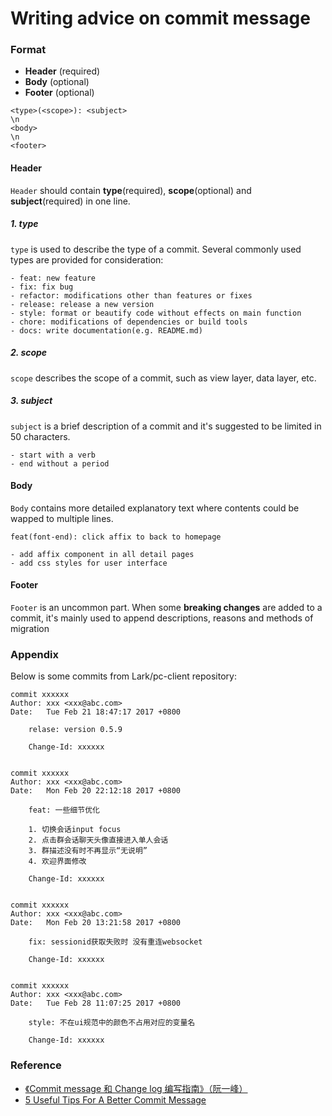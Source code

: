 # Writing advice on commit message

### Format
- **Header** (required)
- **Body** (optional)
- **Footer** (optional)

```
<type>(<scope>): <subject>
\n
<body>
\n
<footer>
```



#### Header

`Header` should contain **type**(required), **scope**(optional) and **subject**(required) in one line.

##### 1. type

`type` is used to describe the type of a commit.
Several commonly used types are provided for consideration:

```
- feat: new feature
- fix: fix bug
- refactor: modifications other than features or fixes
- release: release a new version
- style: format or beautify code without effects on main function
- chore: modifications of dependencies or build tools
- docs: write documentation(e.g. README.md)
```

##### 2. scope
`scope` describes the scope of a commit, such as view layer, data layer, etc.

##### 3. subject
`subject` is a brief description of a commit and it's suggested to be limited in 50 characters.

    - start with a verb
    - end without a period



#### Body

`Body` contains more detailed explanatory text where contents could be wapped to multiple lines.

```
feat(font-end): click affix to back to homepage

- add affix component in all detail pages
- add css styles for user interface
```



#### Footer

`Footer` is an uncommon part. When some **breaking changes** are added to a commit, it's mainly used to append descriptions, reasons and methods of migration



### Appendix
Below is some commits from Lark/pc-client repository:

```vim
commit xxxxxx
Author: xxx <xxx@abc.com>
Date:   Tue Feb 21 18:47:17 2017 +0800

    relase: version 0.5.9

    Change-Id: xxxxxx


commit xxxxxx
Author: xxx <xxx@abc.com>
Date:   Mon Feb 20 22:12:18 2017 +0800

    feat: 一些细节优化

    1. 切换会话input focus
    2. 点击群会话聊天头像直接进入单人会话
    3. 群描述没有时不再显示“无说明”
    4. 欢迎界面修改

    Change-Id: xxxxxx


commit xxxxxx
Author: xxx <xxx@abc.com>
Date:   Mon Feb 20 13:21:58 2017 +0800

    fix: sessionid获取失败时 没有重连websocket

    Change-Id: xxxxxx


commit xxxxxx
Author: xxx <xxx@abc.com>
Date:   Tue Feb 28 11:07:25 2017 +0800

    style: 不在ui规范中的颜色不占用对应的变量名

    Change-Id: xxxxxx
```



### Reference
- [《Commit message 和 Change log 编写指南》（阮一峰）](http://www.ruanyifeng.com/blog/2016/01/commit_message_change_log.html)
- [5 Useful Tips For A Better Commit Message](https://robots.thoughtbot.com/5-useful-tips-for-a-better-commit-message)
